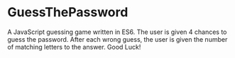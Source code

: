 # GuessThePassword
A JavaScript guessing game written in ES6. The user is given 4 chances to guess the password. After each wrong guess, the user is given the number of matching letters to the answer. Good Luck!
